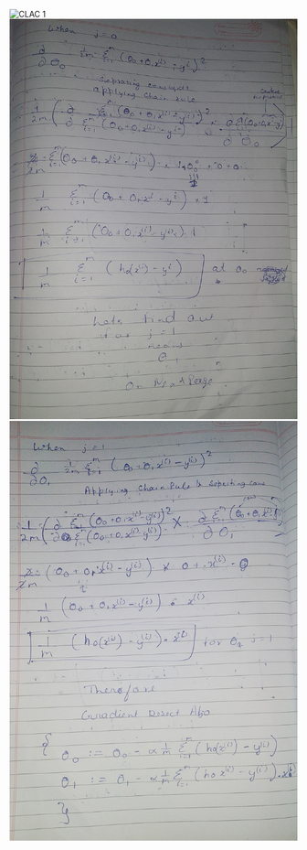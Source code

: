![CLAC 1](https://github.com/CodeWithAlvin/Linear_reg_from_scrach/blob/master/images/1.jpg?raw=true)
![CLAC 2](https://github.com/CodeWithAlvin/Linear_reg_from_scrach/blob/master/images/2.jpg?raw=true)
![CLAC 3](https://github.com/CodeWithAlvin/Linear_reg_from_scrach/blob/master/images/3.jpg?raw=true)
